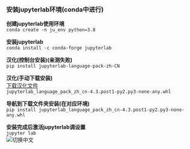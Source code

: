 ### 安装jupyterlab环境(conda中进行)  
**创建jupyterlab使用环境**  
`conda create -n ju_env python=3.8`

**安装jupyterlab**  
`conda install -c conda-forge jupyterlab`

**汉化(控制台安装)(亲测失败)**  
`pip install jupyterlab-language-pack-zh-CN`

**汉化(手动下载安装)**  
[下载汉化文件](https://files.pythonhosted.org/packages/a9/78/f2eed3e44db0ba62ee0ad12d475b95690db4ea04a42566c72d81c6d83c50/jupyterlab_language_pack_zh_cn-4.3.post1-py2.py3-none-any.whl)  
`jupyterlab_language_pack_zh_cn-4.3.post1-py2.py3-none-any.whl`

**导航到下载文件夹安装(在对应环境)**  
`pip install jupyterlab_language_pack_zh_cn-4.3.post1-py2.py3-none-any.whl`

**安装完成后激活jupyterlab调设置**  
`jupyter lab`  
![切换中文](https://i-blog.csdnimg.cn/blog_migrate/a64bf7e072702cdfed69761f395fcba3.png)

